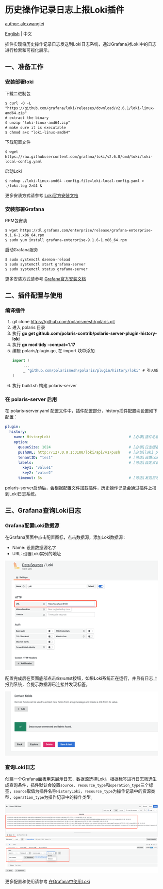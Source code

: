 # 历史操作记录日志上报Loki插件

[author: alexwanglei](https://github.com/alexwanglei)

[English](./README.md) | 中文

插件实现将历史操作记录日志发送到Loki日志系统，通过Grafana对Loki中的日志进行检索和可视化展示。

## 一、准备工作
### 安装部署loki

下载二进制包
```
$ curl -O -L "https://github.com/grafana/loki/releases/download/v2.6.1/loki-linux-amd64.zip"
# extract the binary
$ unzip "loki-linux-amd64.zip"
# make sure it is executable
$ chmod a+x "loki-linux-amd64"
```
下载配置文件
```
$ wget https://raw.githubusercontent.com/grafana/loki/v2.6.0/cmd/loki/loki-local-config.yaml
```
启动Loki
```
$ nohup ./loki-linux-amd64 -config.file=loki-local-config.yaml > ./loki.log 2>&1 &
```
更多安装方式请参考 [Loki官方安装文档](https://grafana.com/docs/loki/latest/installation/)

### 安装部署Grafana
RPM包安装
```
$ wget https://dl.grafana.com/enterprise/release/grafana-enterprise-9.1.6-1.x86_64.rpm
$ sudo yum install grafana-enterprise-9.1.6-1.x86_64.rpm
```
启动Grafana服务
```
$ sudo systemctl daemon-reload
$ sudo systemctl start grafana-server
$ sudo systemctl status grafana-server
```
更多安装方式请参考 [Grafana官方安装文档](https://grafana.com/docs/grafana/latest/setup-grafana/installation/)

## 二、插件配置与使用

### 编译插件

1. git clone https://github.com/polarismesh/polaris.git
2. 进入 polaris 目录
3. 执行 **go get github.com/polaris-contrib/polaris-server-plugin-history-loki**
4. 执行 **go mod tidy -compat=1.17**
5. 编辑 polaris/plugin.go, 在 import 块中添加   
   ```go
   import (
        ...
	    _ "github.com/polarismesh/polaris/plugin/history/loki" # 引入插件，并触发插件的自动注册逻辑
   )
   ```
5. 执行 build.sh 构建 polaris-server

### 在 polaris-server 启用

在 polaris-server.yaml 配置文件中，插件配置部分，history插件配置块设置如下配置：

```YAML
plugin:
  history:
    name: HistoryLoki                                    # [必填]插件名称
    option:
      queueSize: 1024                                    # [必填]日志缓存队列长度
      pushURL: http://127.0.0.1:3100/loki/api/v1/push    # [必填]loki push 接口地址
      tenantID: "test"                                   # [可选]设置loki日志租户
      labels:                                            # [可选]自定义日志标签
        key1: "value1"
        key2: "value2"
      timeout: 5s                                        # [可选]发送日志http请求超时时间，默认10s
```
polaris-server启动后，会根据配置文件加载插件，历史操作记录会通过插件上报到Loki日志系统。

## 三、Grafana查询Loki日志

### Grafana配置Loki数据源
在Grafana页面中点击配置图标，点击数据源，添加Loki数据源：
- Name: 设置数据源名字
- URL: 设置Loki实例的地址

![配置Loki数据源|800](img/data_source_loki.png)

配置完成后在页面底部点击`保存&测试`按钮，如果Loki系统正在运行，并且有日志上报到系统，会提示数据源已连接并发现标签。

![保存测试|800](img/save_test.png)

### 查询Loki日志
创建一个Grafana面板用来展示日志，数据源选择Loki，根据标签进行日志筛选生成查询条件，插件默认会设置`source`、`resource_type`和`operation_type`三个标签，`source`取值为插件名称`HistoryLoki`，`resource_type`为操作记录中的资源类型，`operation_type`为操作记录中的操作类型。

![查询日志|800](img/panel_loki_log.png)

更多配置和使用请参考 [在Grafana中使用Loki](https://grafana.com/docs/grafana/latest/datasources/loki/)

